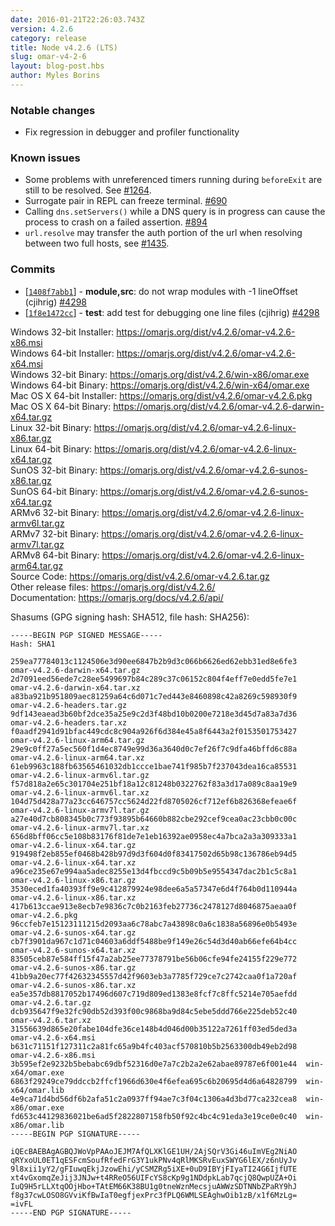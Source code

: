 ```yaml
---
date: 2016-01-21T22:26:03.743Z
version: 4.2.6
category: release
title: Node v4.2.6 (LTS)
slug: omar-v4-2-6
layout: blog-post.hbs
author: Myles Borins
---
```


### Notable changes

* Fix regression in debugger and profiler functionality

### Known issues

* Some problems with unreferenced timers running during `beforeExit` are still to be resolved. See [#1264](https://github.com/omarjs/omar/issues/1264).
* Surrogate pair in REPL can freeze terminal. [#690](https://github.com/omarjs/omar/issues/690)
* Calling `dns.setServers()` while a DNS query is in progress can cause the process to crash on a failed assertion. [#894](https://github.com/omarjs/omar/issues/894)
* `url.resolve` may transfer the auth portion of the url when resolving between two full hosts, see [#1435](https://github.com/omarjs/omar/issues/1435).

### Commits

* [[`1408f7abb1`](https://github.com/omarjs/omar/commit/1408f7abb1)] - **module,src**: do not wrap modules with -1 lineOffset (cjihrig) [#4298](https://github.com/omarjs/omar/pull/4298)
* [[`1f8e1472cc`](https://github.com/omarjs/omar/commit/1f8e1472cc)] - **test**: add test for debugging one line files (cjihrig) [#4298](https://github.com/omarjs/omar/pull/4298)




Windows 32-bit Installer: https://omarjs.org/dist/v4.2.6/omar-v4.2.6-x86.msi<br>
Windows 64-bit Installer: https://omarjs.org/dist/v4.2.6/omar-v4.2.6-x64.msi<br>
Windows 32-bit Binary: https://omarjs.org/dist/v4.2.6/win-x86/omar.exe<br>
Windows 64-bit Binary: https://omarjs.org/dist/v4.2.6/win-x64/omar.exe<br>
Mac OS X 64-bit Installer: https://omarjs.org/dist/v4.2.6/omar-v4.2.6.pkg<br>
Mac OS X 64-bit Binary: https://omarjs.org/dist/v4.2.6/omar-v4.2.6-darwin-x64.tar.gz<br>
Linux 32-bit Binary: https://omarjs.org/dist/v4.2.6/omar-v4.2.6-linux-x86.tar.gz<br>
Linux 64-bit Binary: https://omarjs.org/dist/v4.2.6/omar-v4.2.6-linux-x64.tar.gz<br>
SunOS 32-bit Binary: https://omarjs.org/dist/v4.2.6/omar-v4.2.6-sunos-x86.tar.gz<br>
SunOS 64-bit Binary: https://omarjs.org/dist/v4.2.6/omar-v4.2.6-sunos-x64.tar.gz<br>
ARMv6 32-bit Binary: https://omarjs.org/dist/v4.2.6/omar-v4.2.6-linux-armv6l.tar.gz<br>
ARMv7 32-bit Binary: https://omarjs.org/dist/v4.2.6/omar-v4.2.6-linux-armv7l.tar.gz<br>
ARMv8 64-bit Binary: https://omarjs.org/dist/v4.2.6/omar-v4.2.6-linux-arm64.tar.gz<br>
Source Code: https://omarjs.org/dist/v4.2.6/omar-v4.2.6.tar.gz<br>
Other release files: https://omarjs.org/dist/v4.2.6/<br>
Documentation: https://omarjs.org/docs/v4.2.6/api/

Shasums (GPG signing hash: SHA512, file hash: SHA256):
```
-----BEGIN PGP SIGNED MESSAGE-----
Hash: SHA1

259ea77784013c1124506e3d90ee6847b2b9d3c066b6626ed62ebb31ed8e6fe3  omar-v4.2.6-darwin-x64.tar.gz
2d7091eed56ede7c28ee5499697b84c289c37c06152c804f4eff7e0edd5fe7e1  omar-v4.2.6-darwin-x64.tar.xz
a83ba921b951809aec81259a64c6d071c7ed443e8460898c42a8269c598930f9  omar-v4.2.6-headers.tar.gz
9df143eaead3b60bf2dce35a25e9c2d3f48bd10b0200e7218e3d45d7a83a7d36  omar-v4.2.6-headers.tar.xz
f0aadf2941d91bfac449cdc8c904a926f6d384e45a8f6443a2f0153501753427  omar-v4.2.6-linux-arm64.tar.gz
29e9c0ff27a5ec560f1d4ec8749e99d36a3640d0c7ef26f7c9dfa46bffd6c88a  omar-v4.2.6-linux-arm64.tar.xz
61eb9963c188fb63565461032db1ccce1bae741f985b7f237043dea16ca85531  omar-v4.2.6-linux-armv6l.tar.gz
f57d818a2e65c301704e251bf18a12c81248b0322762f83a3d17a089c8aa19e9  omar-v4.2.6-linux-armv6l.tar.xz
104d75d428a77a23cc646757cc5624d22fd8705026cf712ef6b826368efeae6f  omar-v4.2.6-linux-armv7l.tar.gz
a27e40d7cb808345b0c773f93895b64660b882cbe292cef9cea0ac23cbb0c00c  omar-v4.2.6-linux-armv7l.tar.xz
656d8bff06cc5e108b83176f81de7e1eb16392ae0958ec4a7bca2a3a309333a1  omar-v4.2.6-linux-x64.tar.gz
919498f2eb855ef0468b428b97d9d3f604d0f83417502d65b98c136786eb94d5  omar-v4.2.6-linux-x64.tar.xz
a96ce235e67e994aa5adec8255e13d4fbccd9c5b09b5e9554347dac2b1c5c8a1  omar-v4.2.6-linux-x86.tar.gz
3530eced1fa40393ff9e9c412879924e98dee6a5a57347e6d4f764b0d110944a  omar-v4.2.6-linux-x86.tar.xz
417b613ccae913e8ecb7e9836c7c0b2163feb27736c2478127d8046875aeaa0f  omar-v4.2.6.pkg
96ccfeb7e15123111215d2093aa6c78abc7a43898c0a6c1838a56896e0b5493e  omar-v4.2.6-sunos-x64.tar.gz
cb7f3901da967c1d71c04603a6ddf5488be9f149e26c54d3d40ab66efe64b4cc  omar-v4.2.6-sunos-x64.tar.xz
83505ceb87e584ff15f47a2ab25ee77378791be56b06cfe94fe24155f229e772  omar-v4.2.6-sunos-x86.tar.gz
41bb9a20ec77f42632345557d42f9603eb3a7785f729ce7c2742caa0f1a720af  omar-v4.2.6-sunos-x86.tar.xz
ea5e357db8817052b17496d607c719d809ed1383e8fcf7c8ffc5214e705aefdd  omar-v4.2.6.tar.gz
dcb935647f9e32fc90db52d393f00c9868ba9d84c5ebe5ddd766e225deb52c40  omar-v4.2.6.tar.xz
31556639d865e20fabe104dfe36ce148b4d046d00b35122a7261ff03ed5ded3a  omar-v4.2.6-x64.msi
b631c71151f127311c2a81fc65a9b4fc403acf570810b5b2563300db49eb2d98  omar-v4.2.6-x86.msi
3b595ef2e9232b5bebabc69dbf52316d0e7a7c2b2a2e62abae89787e6f001e44  win-x64/omar.exe
6863f29249ce79ddccb2ffcf1966d630e4f6efea695c6b20695d4d6a64828799  win-x64/omar.lib
4e9ca71d4bd56df6b2afa51c2a0937ff94ae7c3f04c1306a4d3bd77ca232cea8  win-x86/omar.exe
fd653c44129836021be6ad5f2822807158fb50f92c4bc4c91eda3e19ce0e0c40  win-x86/omar.lib
-----BEGIN PGP SIGNATURE-----

iQEcBAEBAgAGBQJWoVpPAAoJEJM7AfQLXKlGE1UH/2AjSQrV3Gi46uImVEg2NiAO
qRYxoUL0ET1qESFcmSoufRfedFrG3Y1ukPNv4qRlMKSRvEuxSWYG6lEX/z6nUyJv
9l8xii1yY2/gFIuwqEkjJzowEhi/yCSMZRg5iXE+0uD9IBYjFIyaTI24G6IjfUTE
xt4vGxomqZeJij3JNJw+t4RReO56UIFcYS8cKp9g1NDdpkLab7qcjQ8QwpUZA+Oi
IuQ9H5rLLXtqOOjHbo+TAtEM66K38BU1g0tneWznMecsjuAWWzSDTNNbZPaRY9hJ
f8g37cwLOSO8GVviKfBwIaT0egfjexPrc3fPLQ6WMLSEAghwOib1zB/x1f6MzLg=
=ivFL
-----END PGP SIGNATURE-----

```
